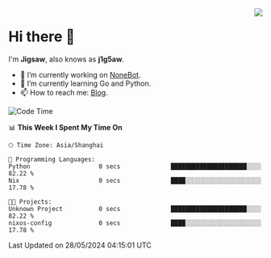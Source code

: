 <a href="#">
  <img align="right" src="https://github-readme-stats.vercel.app/api?username=j1g5awi&count_private=true&show_icons=true&title_color=80070B&text_color=B3B3B3&bg_color=212121&icon_color=80070B" />
</a>

# Hi there 👋

I'm **Jigsaw**, also knows as **j1g5aw**.

- 🔭 I’m currently working on [NoneBot](https://github.com/nonebot).
- 🌱 I’m currently learning Go and Python.
- 📫 How to reach me: [Blog](https://blog.maddestroyer.xyz/).

<!--START_SECTION:waka-->
![Code Time](http://img.shields.io/badge/Code%20Time-1%2C456%20hrs%206%20mins-blue)

📊 **This Week I Spent My Time On** 

```text
🕑︎ Time Zone: Asia/Shanghai

💬 Programming Languages: 
Python                   0 secs              █████████████████████░░░░   82.22 % 
Nix                      0 secs              ████░░░░░░░░░░░░░░░░░░░░░   17.78 % 

🐱‍💻 Projects: 
Unknown Project          0 secs              █████████████████████░░░░   82.22 % 
nixos-config             0 secs              ████░░░░░░░░░░░░░░░░░░░░░   17.78 % 
```


 Last Updated on 28/05/2024 04:15:01 UTC
<!--END_SECTION:waka-->
